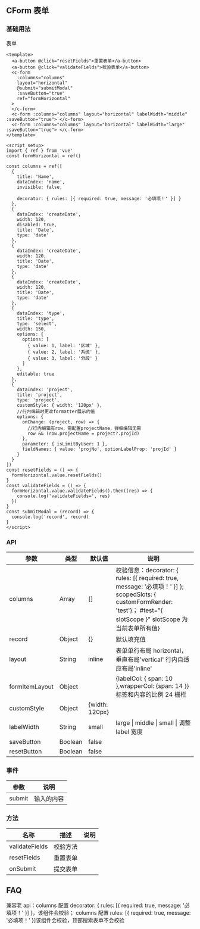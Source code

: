 ## CForm 表单

### 基础用法

表单

```vue demo
<template>
  <a-button @click="resetFields">重置表单</a-button>
  <a-button @click="validateFields">校验表单</a-button>
  <c-form
    :columns="columns"
    layout="horizontal"
    @submit="submitModal"
    :saveButton="true"
    ref="formHorizontal"
  >
  </c-form>
  <c-form :columns="columns" layout="horizontal" labelWidth="middle" :saveButton="true"> </c-form>
  <c-form :columns="columns" layout="horizontal" labelWidth="large" :saveButton="true"> </c-form>
</template>

<script setup>
import { ref } from 'vue'
const formHorizontal = ref()

const columns = ref([
  {
    title: 'Name',
    dataIndex: 'name',
    invisible: false,

    decorator: { rules: [{ required: true, message: '必填项！' }] }
  },
  {
    dataIndex: 'createDate',
    width: 120,
    disabled: true,
    title: 'Date',
    type: 'date'
  },
  {
    dataIndex: 'createDate',
    width: 120,
    title: 'Date',
    type: 'date'
  },
  {
    dataIndex: 'createDate',
    width: 120,
    title: 'Date',
    type: 'date'
  },
  {
    dataIndex: 'type',
    title: 'type',
    type: 'select',
    width: 150,
    options: {
      options: [
        { value: 1, label: '区域' },
        { value: 2, label: '系统' },
        { value: 3, label: '分段' }
      ]
    },
    editable: true
  },
  {
    dataIndex: 'project',
    title: 'project',
    type: 'project',
    customStyle: { width: '120px' },
    //行内编辑时更改formatter展示的值
    options: {
      onChange: (project, row) => {
        //行内编辑有row，需配置projectName，弹框编辑无需
        row && (row.projectName = project?.projId)
      },
      parameter: { isLimitByUser: 1 },
      fieldNames: { value: 'projNo', optionLabelProp: 'projId' }
    }
  }
])
const resetFields = () => {
  formHorizontal.value.resetFields()
}
const validateFields = () => {
  formHorizontal.value.validateFields().then((res) => {
    console.log('validateFields=', res)
  })
}
const submitModal = (record) => {
  console.log('record', record)
}
</script>
```

### API

| 参数           | 类型    | 默认值         | 说明                                                                                                                                                                    |
| -------------- | ------- | -------------- | ----------------------------------------------------------------------------------------------------------------------------------------------------------------------- |
| columns        | Array   | []             | 校验信息：decorator: { rules: [{ required: true, message: '必填项！' }] }; scopedSlots: { customFormRender: 'test'}； #test="{ slotScope }" slotScope 为当前表单所有值} |
| record         | Object  | {}             | 默认填充值                                                                                                                                                              |
| layout         | String  | inline         | 表单单行布局 horizontal，垂直布局'vertical' 行内自适应布局'inline'                                                                                                      |
| formItemLayout | Object  |                | {labelCol: { span: 10 },wrapperCol: {span: 14 }} 标签和内容的比例 24 栅栏                                                                                               |
| customStyle    | Object  | {width: 120px} |                                                                                                                                                                         |
| labelWidth     | String  | small          | large \| middle \| small \| 调整 label 宽度                                                                                                                             |
| saveButton     | Boolean | false          |                                                                                                                                                                         |
| resetButton    | Boolean | false          |                                                                                                                                                                         |

### 事件

| 参数   | 说明       |
| ------ | ---------- |
| submit | 输入的内容 |

### 方法

| 名称           | 描述     | 说明 |
| -------------- | -------- | ---- |
| validateFields | 校验方法 |      |
| resetFields    | 重置表单 |      |
| onSubmit       | 提交表单 |      |

## FAQ

兼容老 api：columns 配置 decorator: { rules: [{ required: true, message: '必填项！' }] }，该组件会校验；
columns 配置 rules: [{ required: true, message: '必填项！' }]该组件会校验，顶部搜索表单不会校验
